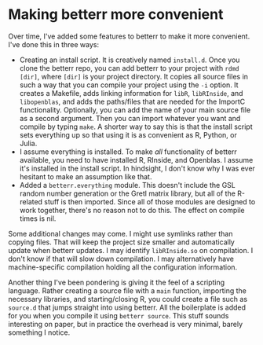 # Making betterr more convenient

Over time, I've added some features to betterr to make it more convenient. I've done this in three ways:

- Creating an install script. It is creatively named `install.d`. Once you clone the betterr repo, you can add betterr to your project with `rdmd [dir]`, where `[dir]` is your project directory. It copies all source files in such a way that you can compile your project using the `-i` option. It creates a Makefile, adds linking information for `libR`, `libRInside`, and `libopenblas`, and adds the paths/files that are needed for the ImportC functionality. Optionally, you can add the name of your main source file as a second argument. Then you can import whatever you want and compile by typing `make`. A shorter way to say this is that the install script sets everything up so that using it is as convenient as R, Python, or Julia.
- I assume everything is installed. To make *all* functionality of betterr available, you need to have installed R, RInside, and Openblas. I assume it's installed in the install script. In hindsight, I don't know why I was ever hesitant to make an assumption like that.
- Added a `betterr.everything` module. This doesn't include the GSL random number generation or the Gretl matrix library, but all of the R-related stuff is then imported. Since all of those modules are designed to work together, there's no reason not to do this. The effect on compile times is nil.

Some additional changes may come. I might use symlinks rather than copying files. That will keep the project size smaller and automatically update when betterr updates. I may identify `libRInside.so` on compilation. I don't know if that will slow down compilation. I may alternatively have machine-specific compilation holding all the configuration information.

Another thing I've been pondering is giving it the feel of a scripting language. Rather creating a source file with a `main` function, importing the necessary libraries, and starting/closing R, you could create a file such as `source.d` that jumps straight into using betterr. All the boilerplate is added for you when you compile it using `betterr source`. This stuff sounds interesting on paper, but in practice the overhead is very minimal, barely something I notice.